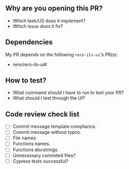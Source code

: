 ## Why are you opening this PR?

- Which task/US does it implement?
- Which issue does it fix?

## Dependencies

My PR depends on the following `rero-ils-ui`'s PR(s):

* rero/rero-ils-ui#<xx>

## How to test?

- What command should I have to run to test your PR?
- What should I test through the UI?

## Code review check list

- [ ] Commit message template compliance.
- [ ] Commit message without typos.
- [ ] File names.
- [ ] Functions names.
- [ ] Functions docstrings.
- [ ] Unnecessary commited files?
- [ ] Cypress tests successful?
